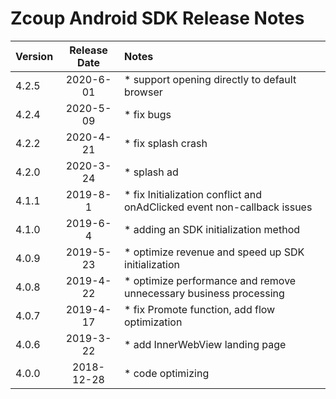 # Zcoup Android SDK Release Notes

| Version | Release Date | Notes                                    |
| ------- | :----------: | :--------------------------------------- |
| 4.2.5 | 2020-6-01 | * support opening directly to default browser |
| 4.2.4 | 2020-5-09 | * fix bugs |
| 4.2.2 | 2020-4-21 | * fix splash crash |
| 4.2.0 | 2020-3-24 | * splash ad |
| 4.1.1 | 2019-8-1 | * fix Initialization conflict and onAdClicked event non-callback issues |
| 4.1.0 | 2019-6-4 | * adding an SDK initialization method | 
| 4.0.9 | 2019-5-23 | * optimize revenue and speed up SDK initialization | 
| 4.0.8 | 2019-4-22 | * optimize performance and remove unnecessary business processing |
| 4.0.7   |  2019-4-17   | * fix Promote function, add flow optimization |
| 4.0.6   |  2019-3-22   | * add InnerWebView landing page |
| 4.0.0   |  2018-12-28   | * code optimizing |


